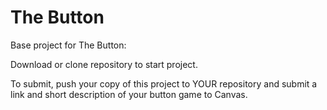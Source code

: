 # The Button
Base project for The Button:

Download or clone repository to start project. 

To submit, push your copy of this project to YOUR repository and submit a link and short description of your button game to Canvas.
